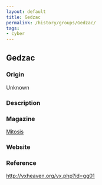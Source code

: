 ```yaml
---
layout: default
title: Gedzac
permalink: /history/groups/Gedzac/
tags:
- cyber
---
```


## Gedzac

### Origin
Unknown

### Description

### Magazine
[Mitosis](http://vxheaven.org/vx.php?id=zm08)

### Website


### Reference
http://vxheaven.org/vx.php?id=gg01
